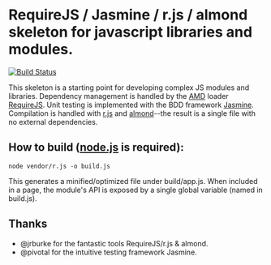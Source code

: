 # RequireJS / Jasmine / r.js / almond skeleton for javascript libraries and modules.
[![Build Status](https://secure.travis-ci.org/tkellen/requirejs-library-skeleton.png)](http://travis-ci.org/[tkellen]/[requirejs-library-skeleton])

This skeleton is a starting point for developing complex JS modules and libraries.  Dependency management is handled by the [AMD](https://github.com/amdjs/amdjs-api/wiki/AMD) loader [RequireJS](https://github.com/jrburke/requirejs).  Unit testing is implemented with the BDD framework [Jasmine](https://github.com/pivotal/jasmine).  Compilation is handled with [r.js](https://github.com/jrburke/r.js) and [almond](https://github.com/jrburke/almond)--the result is a single file with no external dependencies.

## How to build ([node.js](http://nodejs.org/) is required):

```console
node vendor/r.js -o build.js
```
This generates a minified/optimized file under build/app.js.  When included in a page, the module's
API is exposed by a single global variable (named in build.js).

## Thanks

- @jrburke for the fantastic tools RequireJS/r.js & almond.
- @pivotal for the intuitive testing framework Jasmine.
